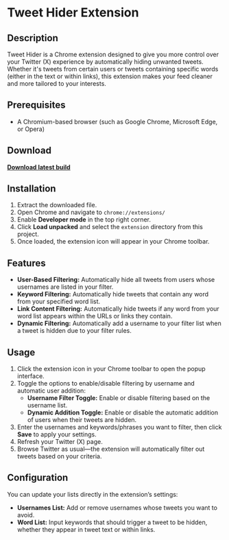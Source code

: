 # Tweet Hider Extension

## Description
Tweet Hider is a Chrome extension designed to give you more control over your Twitter (X) experience by automatically hiding unwanted tweets. Whether it's tweets from certain users or tweets containing specific words (either in the text or within links), this extension makes your feed cleaner and more tailored to your interests.

## Prerequisites
- A Chromium-based browser (such as Google Chrome, Microsoft Edge, or Opera)

## Download
<a href="https://github.com/Arkley1/Tweet-Hider/releases" target="_blank"><b>Download latest build</b></a>


## Installation
1. Extract the downloaded file.
2. Open Chrome and navigate to `chrome://extensions/`
3. Enable **Developer mode** in the top right corner.
4. Click **Load unpacked** and select the `extension` directory from this project.
5. Once loaded, the extension icon will appear in your Chrome toolbar.

## Features
- **User-Based Filtering:** Automatically hide all tweets from users whose usernames are listed in your filter.
- **Keyword Filtering:** Automatically hide tweets that contain any word from your specified word list.
- **Link Content Filtering:** Automatically hide tweets if any word from your word list appears within the URLs or links they contain.
- **Dynamic Filtering:** Automatically add a username to your filter list when a tweet is hidden due to your filter rules.

## Usage
1. Click the extension icon in your Chrome toolbar to open the popup interface.
2. Toggle the options to enable/disable filtering by username and automatic user addition:
   - **Username Filter Toggle:** Enable or disable filtering based on the username list.
   - **Dynamic Addition Toggle:** Enable or disable the automatic addition of users when their tweets are hidden.
3. Enter the usernames and keywords/phrases you want to filter, then click **Save** to apply your settings.
4. Refresh your Twitter (X) page.
5. Browse Twitter as usual—the extension will automatically filter out tweets based on your criteria.

## Configuration
You can update your lists directly in the extension’s settings:
- **Usernames List:** Add or remove usernames whose tweets you want to avoid.
- **Word List:** Input keywords that should trigger a tweet to be hidden, whether they appear in tweet text or within links.


